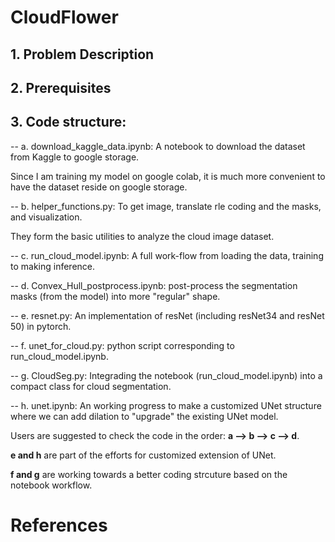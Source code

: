 # CloudFlower

## 1. Problem Description

## 2. Prerequisites

## 3. Code structure: 
-- a. download_kaggle_data.ipynb: A notebook to download the dataset from Kaggle to google storage. 
  
  Since I am training my model on google colab, it is much more convenient to have the dataset reside on google storage.

-- b. helper_functions.py: To get image, translate rle coding and the masks, and visualization. 

They form the basic utilities to analyze the cloud image dataset. 

-- c. run_cloud_model.ipynb: A full work-flow from loading the data, training to making inference.

-- d. Convex_Hull_postprocess.ipynb: post-process the segmentation masks (from the model) into more 
"regular" shape. 

-- e. resnet.py: An implementation of resNet (including resNet34 and resNet 50) in pytorch. 

-- f. unet_for_cloud.py: python script corresponding to run_cloud_model.ipynb. 

-- g. CloudSeg.py: Integrading the notebook (run_cloud_model.ipynb) into a compact class for cloud 
segmentation. 

-- h. unet.ipynb: An working progress to make a customized UNet structure where we can add dilation
to "upgrade" the existing UNet model. 

Users are suggested to check the code in the order: **a --> b --> c --> d**. 

**e and h** are part of the efforts for customized extension of UNet. 

**f and g** are working towards a better coding strcuture based on the notebook workflow.

# References
